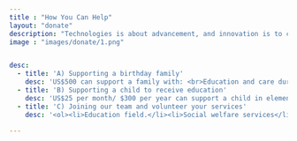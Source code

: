 ```yaml
---
title : "How You Can Help"
layout: "donate"
description: "Technologies is about advancement, and innovation is to come out with something original and unique, and MHR is combining this tow terms together, to make high quality and affordable helmet for all motorcycle riders."
image : "images/donate/1.png"


desc:
  - title: 'A) Supporting a birthday family'
    desc: 'US$500 can support a family with: <br>Education and care during pregnancy, Labour support, Transportation to hospital, Partial subsidy of hospital costs, A baby pack containing baby care items and Postnatal support '
  - title: 'B) Supporting a child to receive education'
    desc: 'US$25 per month/ $300 per year can support a child in elementary education'
  - title: 'C) Joining our team and volunteer your services'
    desc: '<ol><li>Education field.</li><li>Social welfare services</li><li>Midwifery/doula skills (or the willingness to be trained in these skills) </li><ol>'

---
```

